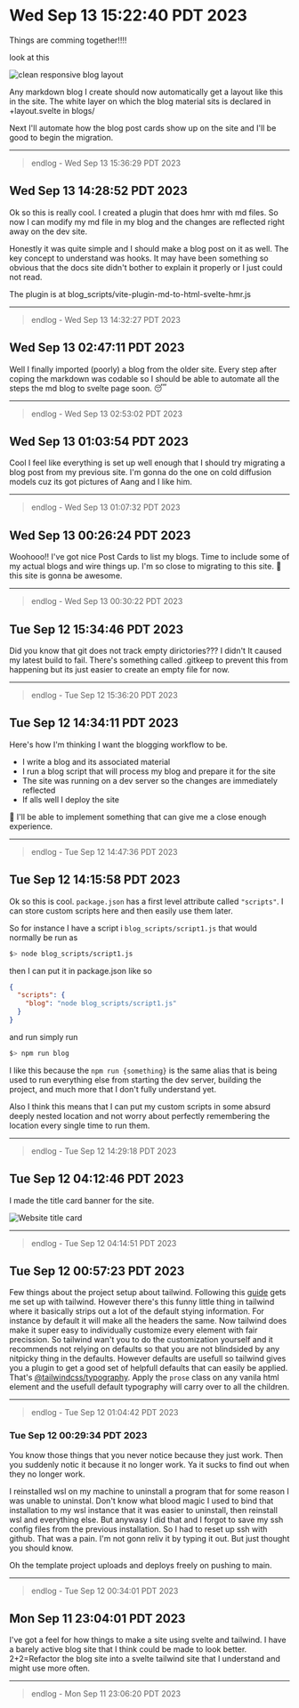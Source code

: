# Wed Sep 13 15:22:40 PDT 2023

Things are comming together!!!!

look at this

![clean responsive blog layout](pics/blog_layout.gif)

Any markdown blog I create should now automatically get a layout like this in the site. The white layer on which the blog material sits is declared in +layout.svelte in blogs/

Next I'll automate how the blog post cards show up on the site and I'll be good to begin the migration.

---
> endlog - Wed Sep 13 15:36:29 PDT 2023

## Wed Sep 13 14:28:52 PDT 2023

Ok so this is really cool. I created a plugin that does hmr with md files. So now I can modify my md file in my blog and the changes are reflected right away on the dev site.

Honestly it was quite simple and I should make a blog post on it as well. The key concept to understand was hooks. It may have been something so obvious that the docs site didn't bother to explain it properly or I just could not read.

The plugin is at blog_scripts/vite-plugin-md-to-html-svelte-hmr.js

---
> endlog - Wed Sep 13 14:32:27 PDT 2023

## Wed Sep 13 02:47:11 PDT 2023

Well I finally imported (poorly) a blog from the older site. Every step after coping the markdown was codable so I should be able to automate all the steps the md blog to svelte page soon. 😴

---
> endlog - Wed Sep 13 02:53:02 PDT 2023

## Wed Sep 13 01:03:54 PDT 2023

Cool I feel like everything is set up well enough that I should try migrating a blog post from my previous site. I'm gonna do the one on cold diffusion models cuz its got pictures of Aang and I like him.

---
> endlog - Wed Sep 13 01:07:32 PDT 2023

## Wed Sep 13 00:26:24 PDT 2023

Woohooo!! I've got nice Post Cards to list my blogs. Time to include some of my actual blogs and wire things up. I'm so close to migrating to this site. 🤞 this site is gonna be awesome.

---
> endlog - Wed Sep 13 00:30:22 PDT 2023

## Tue Sep 12 15:34:46 PDT 2023

Did you know that git does not track empty dirictories??? I didn't It caused my latest build to fail. There's something called .gitkeep to prevent this from happening but its just easier to create an empty file for now.

---
> endlog - Tue Sep 12 15:36:20 PDT 2023

## Tue Sep 12 14:34:11 PDT 2023

Here's how I'm thinking I want the blogging workflow to be.

- I write a blog and its associated material
- I run a blog script that will process my blog and prepare it for the site
- The site was running on a dev server so the changes are immediately reflected
- If alls well I deploy the site

🤞 I'll be able to implement something that can give me a close enough experience.

---
> endlog - Tue Sep 12 14:47:36 PDT 2023

## Tue Sep 12 14:15:58 PDT 2023

Ok so this is cool. `package.json` has a first level attribute called `"scripts"`. I can store custom scripts here and then easily use them later.

So for instance I have a script i `blog_scripts/script1.js` that would normally be run as

```sh
$> node blog_scripts/script1.js
```

then I can put it in package.json like so

```json
{
  "scripts": {
    "blog": "node blog_scripts/script1.js"
  }
}
```

and run simply run

```sh
$> npm run blog
```

I like this because the `npm run {something}` is the same alias that is being used to run everything else from starting the dev server, building the project, and much more that I don't fully understand yet.

Also I think this means that I can put my custom scripts in some absurd deeply nested location and not worry about perfectly remembering the location every single time to run them.

---
> endlog - Tue Sep 12 14:29:18 PDT 2023

## Tue Sep 12 04:12:46 PDT 2023

I made the title card banner for the site.

![Website title card](pics/robta_banner.gif)

---
> endlog - Tue Sep 12 04:14:51 PDT 2023

## Tue Sep 12 00:57:23 PDT 2023

Few things about the project setup about tailwind. Following this [guide](https://tailwindcss.com/docs/guides/sveltekit) gets me set up with tailwind. However there's this funny little thing in tailwind where it basically strips out a lot of the default stying information. For instance by default it will make all the headers the same. Now tailwind does make it super easy to individually customize every element with fair precission. So tailwind wan't you to do the customization yourself and it recommends not relying on defaults so that you are not blindsided by any nitpicky thing in the defaults. However defaults are usefull so tailwind gives you a plugin to get a good set of helpfull defaults that can easily be applied. That's [@tailwindcss/typography](https://tailwindcss.com/docs/typography-plugin). Apply the `prose` class on any vanila html element and the usefull default typography will carry over to all the children.

---
> endlog - Tue Sep 12 01:04:42 PDT 2023

### Tue Sep 12 00:29:34 PDT 2023

You know those things that you never notice because they just work. Then you suddenly notic it because it no longer work. Ya it sucks to find out when they no longer work.

I reinstalled wsl on my machine to uninstall a program that for some reason I was unable to uninstal. Don't know what blood magic I used to bind that installation to my wsl instance that it was easier to uninstall, then reinstall wsl and everything else. But anywasy I did that and I forgot to save my ssh config files from the previous installation. So I had to reset up ssh with github. That was a pain. I'm not gonn reliv it by typing it out. But just thought you should know.

Oh the template project uploads and deploys freely on pushing to main.

---
> endlog - Tue Sep 12 00:34:01 PDT 2023

## Mon Sep 11 23:04:01 PDT 2023

I've got a feel for how things to make a site using svelte and tailwind. I have a barely active blog site that I think could be made to look better. 2+2=Refactor the blog site into a svelte tailwind site that I understand and might use more often.

---
> endlog - Mon Sep 11 23:06:20 PDT 2023
